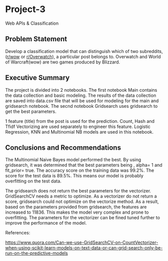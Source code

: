 # Project-3
Web APIs & Classification

## Problem Statement

Develop a classification model that can distinguish which of two subreddits, ([r/wow](https://www.reddit.com/r/wow) or [r/Overwatch](https://www.reddit.com/r/Overwatch/.json)), a particular post belongs to. Overwatch and World of Warcraft(wow) are two games produced by Blizzard.

## Executive Summary
The project is divided into 2 notebooks.
The first notebook Main contains the data collection and basic modeling. The results of the data collection are saved into data.csv file that will be used for modeling for the main and gridsearch notebook.
The secnd notebook Gridsearch uses gridsearch to get the best parameters.

1 feature (title) from the post is used for the prediction. Count, Hash and Tfidf Vectorizing are used separately to engineer this feature. Logistic Regression, KNN and Multinomial NB models are used in this notebook. 

## Conclusions and Recommendations

The Multinomial Naive Bayes model performed the best. By using gridsearch, it was determined that the best parameters being , alpha= 1 and fit_prior= true. The accuracy score on the training data was 99.2%. The score for the test data is 89.5%. This means our model is probably overfitting on the test data. 

The gridsearch does not return the best parameters for the vectorizer. GridSearchCV needs a metric to optimize. As a vectorizer do not return a score, gridsearch could not optimize on the vectorize method.
As a result, based on the parameters provided from gridsearch, the features are increased to 11836. This makes the model very complex and prone to overfitting. The parameters for the vectorizer can be fined tuned further to improve the performance of the model.

References:

https://www.quora.com/Can-we-use-GridSearchCV-on-CountVectorizer-when-using-scikit-learn-models-on-text-data-or-can-grid-search-only-be-run-on-the-predictive-models
